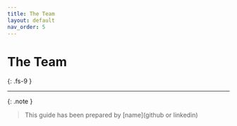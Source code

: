 ```yaml
---
title: The Team
layout: default
nav_order: 5
---
```


# The Team
{: .fs-9 }

---

{: .note }
> This guide has been prepared by [name](github or linkedin)